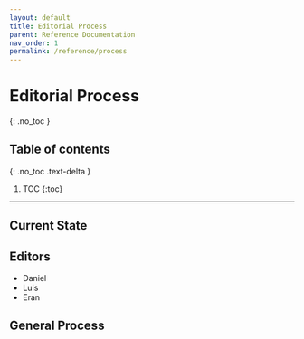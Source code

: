 ```yaml
---
layout: default
title: Editorial Process
parent: Reference Documentation
nav_order: 1
permalink: /reference/process
---
```


# Editorial Process
{: .no_toc }

## Table of contents
{: .no_toc .text-delta }

1. TOC
{:toc}

---

## Current State

## Editors

- Daniel
- Luis
- Eran

## General Process